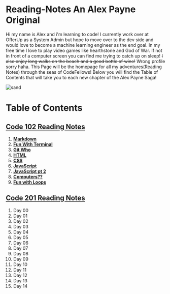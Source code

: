 # **Reading-Notes** An Alex Payne Original 

Hi my name is Alex and i'm learning to code! I currently work over at OfferUp as a System Admin but hope to move over to the dev side and would love to become a machine learning engineer as the end goal. In my free time I love to play video games like hearthstone and God of War. If not in front of a computer screen you can find me trying to catch up on sleep! ~~I also enjoy long walks on the beach and a good bottle of wine!~~ Wrong profile sorry haha. This Page will be the homepage for all my adventures(Reading Notes\) through the seas of CodeFellows! Below you will find the Table of Contents that will take you to each new chapter of the Alex Payne Saga! 


![sand](https://user-images.githubusercontent.com/81712870/114113655-04eaa380-9894-11eb-96e0-be4bc596e323.jpg)


# **Table of Contents**
## [**Code 102 Reading Notes**](102homepage.md)
  1. [**Markdown**](Markdown.md)  
  2. [**Fun With Terminal**](Terminal.md)
  3. [**Git Who**](Git.md)
  4. [**HTML**](HTML.md)
  5. [**CSS**](css.md)
  6. [**JavaScript**](javascript.md)
  7. [**JavaScript pt 2**](yonkojavascript.md)
  8. [**Computers??**](howcomputerwork.md)
  9. [**Fun with Loops**](yonkojavascript3.md)   
## [**Code 201 Reading Notes**](201homepage.md)
  1. Day 00
  2. Day 01
  3. Day 02
  4. Day 03
  5. Day 04
  6. Day 05
  7. Day 06
  8. Day 07
  9. Day 08
  10. Day 09
  11. Day 10
  12. Day 11
  13. Day 12
  14. Day 13
  15. Day 14
<!-- DrP E-Sign Up, Up, Down, Down, Left, Right, Left, Right, B, A, Start -->